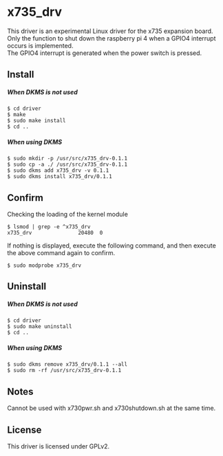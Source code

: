 # x735_drv

This driver is an experimental Linux driver for the x735 expansion board.  
Only the function to shut down the raspberry pi 4 when a GPIO4 interrupt occurs is implemented.  
The GPIO4 interrupt is generated when the power switch is pressed.

## Install

##### When DKMS is not used

```shell
$ cd driver
$ make
$ sudo make install
$ cd ..
```

##### When using DKMS

```shell
$ sudo mkdir -p /usr/src/x735_drv-0.1.1
$ sudo cp -a ./ /usr/src/x735_drv-0.1.1
$ sudo dkms add x735_drv -v 0.1.1
$ sudo dkms install x735_drv/0.1.1
```

## Confirm

Checking the loading of the kernel module

```
$ lsmod | grep -e ^x735_drv
x735_drv               20480  0
```

If nothing is displayed, execute the following command, and then execute the above command again to confirm.

```shell
$ sudo modprobe x735_drv
```

## Uninstall

##### When DKMS is not used

```shell
$ cd driver
$ sudo make uninstall
$ cd ..
```

##### When using DKMS

```shell
$ sudo dkms remove x735_drv/0.1.1 --all
$ sudo rm -rf /usr/src/x735_drv-0.1.1
```

## Notes

Cannot be used with x730pwr.sh and x730shutdown.sh at the same time.

## License

This driver is licensed under GPLv2.

